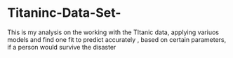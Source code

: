 # Titaninc-Data-Set-
This is my analysis on the working with the TItanic data, applying variuos models and find one fit to predict accurately , based on certain parameters, if a person would survive the disaster
